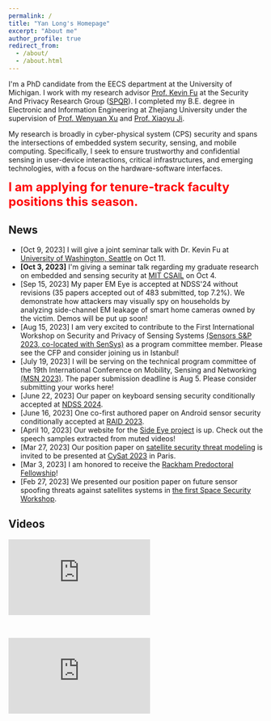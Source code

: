 ```yaml
---
permalink: /
title: "Yan Long's Homepage"
excerpt: "About me"
author_profile: true
redirect_from: 
  - /about/
  - /about.html
---
```



I'm a PhD candidate from the EECS department at the University of Michigan. I work with my research advisor [Prof. Kevin Fu](https://web.eecs.umich.edu/~kevinfu/) at the Security And Privacy Research Group ([SPQR](https://spqrlab1.github.io/)). I completed my B.E. degree in Electronic and Information Engineering at Zhejiang University under the supervision of [Prof. Wenyuan Xu](https://scholar.google.com/citations?user=FCsdj0YAAAAJ&hl=en&oi=ao) and [Prof. Xiaoyu Ji](https://scholar.google.com/citations?user=9D4UYBoAAAAJ&hl=en).  

My research is broadly in cyber-physical system (CPS) security and spans the intersections of embedded system security, sensing, and mobile computing. Specifically, I seek to ensure trustworthy and confidential sensing  in user-device interactions, critical infrastructures, and emerging technologies, with a focus on the hardware-software interfaces. 

<span style="color:red">__<font size="+2">I am applying for tenure-track faculty positions this season.</font>__</span>


<!-- with a focus on the following topics: 
* The gaps between existing computation abstractions and actual hardware/software implementations in embedded sensing systems.
* The techniques for using existing sensors to extract extra modalities of signals using data-driven approaches informed by sensor physics.
* The downstream security and privacy problems as well as the new opportunities in biometric data collection and digital forensics.  -->



## News

* [Oct 9, 2023] I will give a joint seminar talk with Dr. Kevin Fu at [University of Washington, Seattle](https://courses.cs.washington.edu/courses/cse590y/) on Oct 11.   
* **[Oct 3, 2023]** I'm giving a seminar talk regarding my graduate research on embedded and sensing security at [MIT CSAIL](https://calendar.csail.mit.edu/events/269336) on Oct 4.   
* [Sep 15, 2023] My paper EM Eye is accepted at NDSS'24 without revisions (35 papers accepted out of 483 submitted, top 7.2%). We demonstrate how attackers may visually spy on households by analyzing side-channel EM leakage of smart home cameras owned by the victim. Demos will be put up soon!   
* [Aug 15, 2023] I am very excited to contribute to the First International Workshop on Security and Privacy of Sensing Systems [(Sensors S&P 2023, co-located with SenSys)](https://sensorssp.github.io/sensorssp23/) as a program committee member. Please see the CFP and consider joining us in Istanbul!   
* [July 19, 2023] I will be serving on the technical program committee of the 19th International Conference on Mobility, Sensing and Networking [(MSN 2023)](https://ieee-msn.org/2023/). The paper submission deadline is Aug 5. Please consider submitting your works here!  
* [June 22, 2023] Our paper on keyboard sensing security conditionally accepted at [NDSS 2024](https://www.ndss-symposium.org/ndss2024/). 
* [June 16, 2023] One co-first authored paper on Android sensor security conditionally accepted at [RAID 2023](https://raid2023.org/welcome.html). 
* [April 10, 2023] Our website for the [Side Eye project](https://sideeyeattack.github.io/Website/) is up. Check out the speech samples extracted from muted videos! 
* [Mar 27, 2023] Our position paper on [satellite security threat modeling](/files/spacesec23.pdf) is invited to be presented at [CySat 2023](https://cysat.eu/) in Paris.  
* [Mar 3, 2023] I am honored to receive the [Rackham Predoctoral Fellowship](https://ece.engin.umich.edu/stories/yan-long-awarded-predoctoral-fellowship-to-support-research-impacting-secure-communications)! 
* [Feb 27, 2023] We presented our position paper on future sensor spoofing threats against satellites systems in [the first Space Security Workshop](https://www.ndss-symposium.org/ndss-program/spacesec-2023/). 



## Videos

<iframe width="280" height="150" src="https://www.youtube.com/embed/zYT-q4dQglU" title="YouTube video player" frameborder="0" allow="accelerometer; clipboard-write; encrypted-media; gyroscope; picture-in-picture; web-share" allowfullscreen></iframe>

&nbsp;

<iframe width="280" height="150" src="https://www.youtube.com/embed/yar8wrLV9s0" title="YouTube video player" frameborder="0" allow="accelerometer;  clipboard-write; encrypted-media; gyroscope; picture-in-picture; web-share" allowfullscreen></iframe>